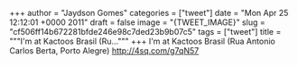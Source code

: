 
+++
author = "Jaydson Gomes"
categories = ["tweet"]
date = "Mon Apr 25 12:12:01 +0000 2011"
draft = false
image = "{TWEET_IMAGE}"
slug = "cf506ff14b672281bfde246e98c7ded23b9b07c5"
tags = ["tweet"]
title = """I'm at Kactoos Brasil (Ru..."""
+++
I'm at Kactoos Brasil (Rua Antonio Carlos Berta, Porto Alegre) http://4sq.com/g7qN57

